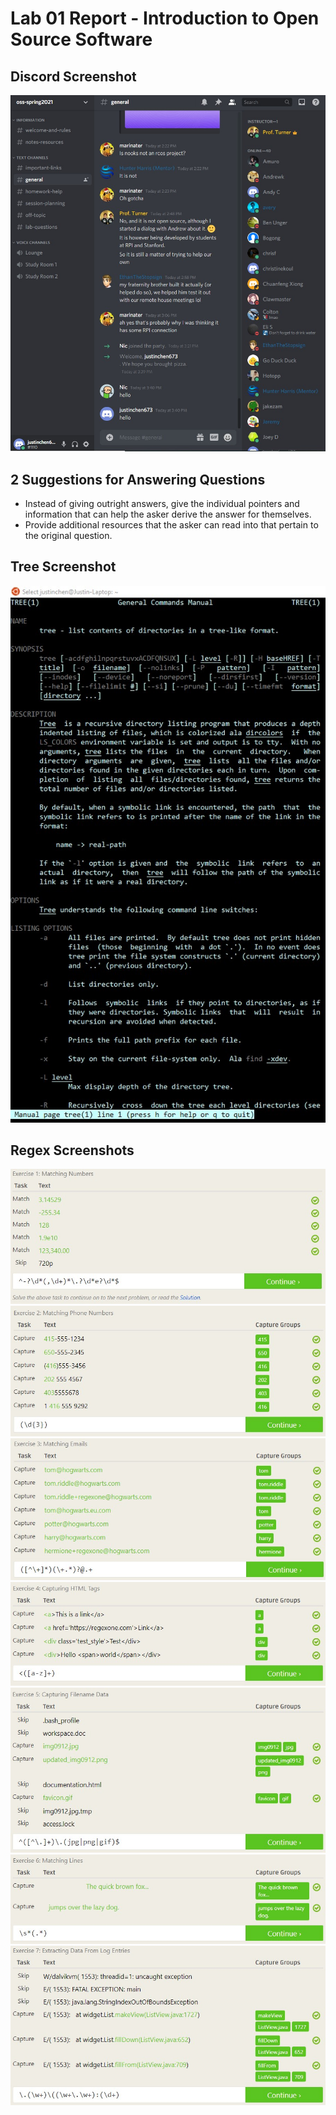 # Lab 01 Report - Introduction to Open Source Software

## Discord Screenshot

![discord_sc](discord_sc.jpg)

## 2 Suggestions for Answering Questions

- Instead of giving outright answers, give the individual pointers and
information that can help the asker derive the answer for themselves.
- Provide additional resources that the asker can read into that pertain to the
original question.

## Tree Screenshot

![tree_sc](tree_sc.jpg)

## Regex Screenshots

![regex1](regex1.jpg)
![regex2](regex2.jpg)
![regex3](regex3.jpg)
![regex4](regex4.jpg)
![regex5](regex5.jpg)
![regex6](regex6.jpg)
![regex7](regex7.jpg)
